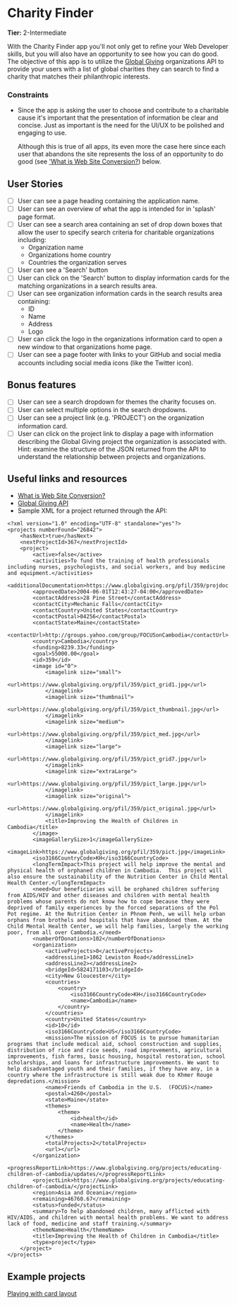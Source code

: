 # Charity Finder

**Tier:** 2-Intermediate

With the Charity Finder app you'll not only get to refine your Web Developer
skills, but you will also have an opportunity to see how you can do good. The
objective of this app is to utilize the [Global Giving](https://www.globalgiving.org/) organizations API to provide your users with a list of global charities they
can search to find a charity that matches their philanthropic interests.

### Constraints
- Since the app is asking the user to choose and contribute to a charitable
cause it's important that the presentation of information be clear and concise.
Just as important is the need for the UI/UX to be polished and engaging to use.

   Although this is true of all apps, its even more the case here since each
user that abandons the site represents the loss of an opportunity to do good
(see ['What is Web Site Conversion?](##useful-links-and-resources)) below.

## User Stories

-   [ ] User can see a page heading containing the application name.
-   [ ] User can see an overview of what the app is intended for in 'splash'
page format.
-   [ ] User can see a search area containing an set of drop down boxes that
allow the user to specify search criteria for charitable organizations
including:
    - Organization name
    - Organizations home country
    - Countries the organization serves
-   [ ] User can see a 'Search' button
-   [ ] User can click on the 'Search' button to display information cards
for the matching organizations in a search results area.
-   [ ] User can see organization information cards in the search results area
containing:
    - ID
    - Name
    - Address
    - Logo
-   [ ] User can click the logo in the organizations information card to open a
new window to that organizations home page.
-   [ ] User can see a page footer with links to your GitHub and social media
accounts including social media icons (like the Twitter icon).

## Bonus features

-   [ ] User can see a search dropdown for themes the charity focuses on.
-   [ ] User can select multiple options in the search dropdowns.
-   [ ] User can see a project link (e.g. 'PROJECT') on the organization
information card.
-   [ ] User can click on the project link to display a page with information
describing the Global Giving project the organization is associated with.
Hint: examine the structure of the JSON returned from the API to understand
the relationship between projects and organizations.

## Useful links and resources

- [What is Web Site Conversion?](https://www.marketing91.com/what-is-website-conversion/)
- [Global Giving API](https://www.globalgiving.org/api/)
- Sample XML for a project returned through the API:
```
<?xml version="1.0" encoding="UTF-8" standalone="yes"?>
<projects numberFound="26842">
    <hasNext>true</hasNext>
    <nextProjectId>367</nextProjectId>
    <project>
        <active>false</active>
        <activities>To fund the training of health professionals including nurses, psychologists, and social workers, and buy medicine and equipment.</activities>
        <additionalDocumentation>https://www.globalgiving.org/pfil/359/projdoc.doc</additionalDocumentation>
        <approvedDate>2004-06-01T12:43:27-04:00</approvedDate>
        <contactAddress>28 Pine Street</contactAddress>
        <contactCity>Mechanic Falls</contactCity>
        <contactCountry>United States</contactCountry>
        <contactPostal>04256</contactPostal>
        <contactState>Maine</contactState>
        <contactUrl>http://groups.yahoo.com/group/FOCUSonCambodia</contactUrl>
        <country>Cambodia</country>
        <funding>8239.33</funding>
        <goal>55000.00</goal>
        <id>359</id>
        <image id="0">
            <imagelink size="small">
                <url>https://www.globalgiving.org/pfil/359/pict_grid1.jpg</url>
            </imagelink>
            <imagelink size="thumbnail">
                <url>https://www.globalgiving.org/pfil/359/pict_thumbnail.jpg</url>
            </imagelink>
            <imagelink size="medium">
                <url>https://www.globalgiving.org/pfil/359/pict_med.jpg</url>
            </imagelink>
            <imagelink size="large">
                <url>https://www.globalgiving.org/pfil/359/pict_grid7.jpg</url>
            </imagelink>
            <imagelink size="extraLarge">
                <url>https://www.globalgiving.org/pfil/359/pict_large.jpg</url>
            </imagelink>
            <imagelink size="original">
                <url>https://www.globalgiving.org/pfil/359/pict_original.jpg</url>
            </imagelink>
            <title>Improving the Health of Children in Cambodia</title>
        </image>
        <imageGallerySize>1</imageGallerySize>
        <imageLink>https://www.globalgiving.org/pfil/359/pict.jpg</imageLink>
        <iso3166CountryCode>KH</iso3166CountryCode>
        <longTermImpact>This project will help improve the mental and physical health of orphaned children in Cambodia.  This project will also ensure the sustainability of the Nutrition Center in Child Mental Health Center.</longTermImpact>
        <need>Our beneficiaries will be orphaned children suffering from AIDS/HIV and other diseases and children with mental health problems whose parents do not know how to cope because they were deprived of family experiences by the forced separations of the Pol Pot regime. At the Nutrition Center in Phnom Penh, we will help urban orphans from brothels and hospitals that have abandoned them. At the Child Mental Health Center, we will help families, largely the working poor, from all over Cambodia.</need>
        <numberOfDonations>102</numberOfDonations>
        <organization>
            <activeProjects>0</activeProjects>
            <addressLine1>1062 Lewiston Road</addressLine1>
            <addressLine2></addressLine2>
            <bridgeId>5824171103</bridgeId>
            <city>New Gloucester</city>
            <countries>
                <country>
                    <iso3166CountryCode>KH</iso3166CountryCode>
                    <name>Cambodia</name>
                </country>
            </countries>
            <country>United States</country>
            <id>10</id>
            <iso3166CountryCode>US</iso3166CountryCode>
            <mission>The mission of FOCUS is to pursue humanitarian programs that include medical aid, school construction and supplies, distribution of rice and rice seeds, road improvements, agricultural improvements, fish farms, basic housing, hospital restoration, school scholarships, and loans for infrastructure improvements. We want to help disadvantaged youth and their families, if they have any, in a country where the infrastructure is still weak due to Khmer Rouge depredations.</mission>
            <name>Friends of Cambodia in the U.S.  (FOCUS)</name>
            <postal>4260</postal>
            <state>Maine</state>
            <themes>
                <theme>
                    <id>health</id>
                    <name>Health</name>
                </theme>
            </themes>
            <totalProjects>2</totalProjects>
            <url></url>
        </organization>
        <progressReportLink>https://www.globalgiving.org/projects/educating-children-of-cambodia/updates/</progressReportLink>
        <projectLink>https://www.globalgiving.org/projects/educating-children-of-cambodia/</projectLink>
        <region>Asia and Oceania</region>
        <remaining>46760.67</remaining>
        <status>funded</status>
        <summary>To help abandoned children, many afflicted with HIV/AIDS, and children with mental health problems. We want to address lack of food, medicine and staff training.</summary>
        <themeName>Health</themeName>
        <title>Improving the Health of Children in Cambodia</title>
        <type>project</type>
    </project>
</projects>
```

## Example projects

[Playing with card layout](https://codepen.io/bradjdouglas/pen/xOZJRz)
